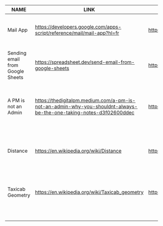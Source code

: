 
| NAME | LINK | SOURCE | VALIDATION | SUBJECT | REASON |
|------|------|---------|------------|---------|--------|
| Mail App | https://developers.google.com/apps-script/reference/mail/mail-app?hl=fr | https://developers.google.com/ | Validated | Send email | Communication Team, to send an email with total control on the content |
| Sending email from Google Sheets | https://spreadsheet.dev/send-email-from-google-sheets | https://spreadsheet.dev/ | Validated | Send email | QA Communication, to send a mail when there is a failure on the test case |
| A PM is not an Admin | https://thedigitalpm.medium.com/a-pm-is-not-an-admin-why-you-shouldnt-always-be-the-one-taking-notes-d3f02600ddec | https://thedigitalpm.medium.com/ | Validated | Project Manager  | Team Organisation, to clarify the role of the project manager that is cleary not an assistant |
| Distance | https://en.wikipedia.org/wiki/Distance | https://en.wikipedia.org/wiki/Main_Page | Validated | Mathematiques | Tanks management how to calculate the minimal distance of a path |
| Taxicab Geometry | https://en.wikipedia.org/wiki/Taxicab_geometry | https://en.wikipedia.org/wiki/Main_Page| Validated | Mathematiques | Tanks management, to calculate a distance between two points |
|  |  |  |  |
|  |  |  |  |
|  |  |  |  |
|  |  |  |  |
|  |  |  |  |

       
